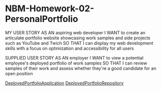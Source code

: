 # NBM-Homework-02-PersonalPortfolio

MY USER STORY
AS AN aspiring web developer
I WANT to create an articulate portfolio website showcasing work samples and side projects such as YouTube and Twich
SO THAT I can display my web development skills with a focus on optimization and accessibility for all users

SUPPLIED USER STORY
AS AN employer
I WANT to view a potential employee's deployed portfolio of work samples
SO THAT I can review samples of their work and assess whether they're a good candidate for an open position

[DeployedPortfolioApplication](https://nathanmilburn.github.io/NBM-Homework-02-PersonalPortfolio/)
[DeployedPortfolioRepository](https://github.com/NathanMilburn/NBM-Homework-02-PersonalPortfolio.git)
